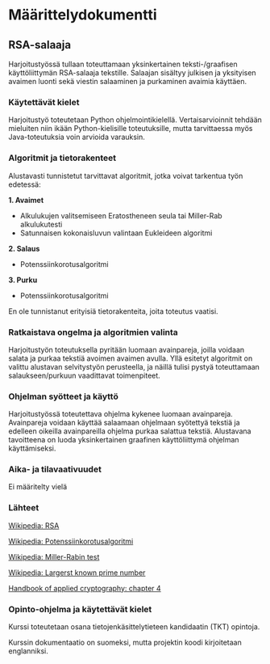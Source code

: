 # Määrittelydokumentti

## RSA-salaaja
Harjoitustyössä tullaan toteuttamaan yksinkertainen teksti-/graafisen käyttöliittymän RSA-salaaja tekstille. Salaajan sisältyy julkisen ja yksityisen avaimen luonti sekä viestin salaaminen ja purkaminen avaimia käyttäen.

### Käytettävät kielet
Harjoitustyö toteutetaan Python ohjelmointikielellä. Vertaisarvioinnit tehdään mieluiten niin ikään Python-kielisille toteutuksille, mutta tarvittaessa myös Java-toteutuksia voin arvioida varauksin.

### Algoritmit ja tietorakenteet
Alustavasti tunnistetut tarvittavat algoritmit, jotka voivat tarkentua työn edetessä:

**1. Avaimet**
- Alkulukujen valitsemiseen Eratostheneen seula tai Miller-Rab alkulukutesti
- Satunnaisen kokonaisluvun valintaan Eukleideen algoritmi

**2. Salaus**
- Potenssiinkorotusalgoritmi

**3. Purku**
- Potenssiinkorotusalgoritmi

En ole tunnistanut erityisiä tietorakenteita, joita toteutus vaatisi.

### Ratkaistava ongelma ja algoritmien valinta
Harjoitustyön toteutuksella pyritään luomaan avainpareja, joilla voidaan salata ja purkaa tekstiä avoimen avaimen avulla. Yllä esitetyt algoritmit on valittu alustavan selvitystyön perusteella, ja näillä tulisi pystyä toteuttamaan salaukseen/purkuun vaadittavat toimenpiteet.

### Ohjelman syötteet ja käyttö
Harjoitustyössä toteutettava ohjelma kykenee luomaan avainpareja. Avainpareja voidaan käyttää salaamaan ohjelmaan syötettyä tekstiä ja edelleen oikeilla avainpareilla ohjelma purkaa salattua tekstiä. Alustavana tavoitteena on luoda yksinkertainen graafinen käyttöliittymä ohjelman käyttämiseksi.

### Aika- ja tilavaativuudet
Ei määritelty vielä

### Lähteet
[Wikipedia: RSA](https://fi.wikipedia.org/wiki/RSA)

[Wikipedia: Potenssiinkorotusalgoritmi](https://fi.wikipedia.org/wiki/Potenssiinkorotusalgoritmi)

[Wikipedia: Miller-Rabin test](https://en.wikipedia.org/wiki/Miller%E2%80%93Rabin_primality_test)

[Wikipedia: Largerst known prime number](https://en.wikipedia.org/wiki/Largest_known_prime_number)

[Handbook of applied cryptography: chapter 4](https://cacr.uwaterloo.ca/hac/about/chap4.pdf)

### Opinto-ohjelma ja käytettävät kielet
Kurssi toteutetaan osana tietojenkäsittelytieteen kandidaatin (TKT) opintoja.

Kurssin dokumentaatio on suomeksi, mutta projektin koodi kirjoitetaan englanniksi.
